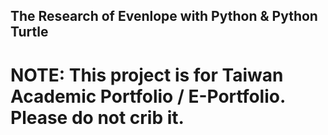 ## The Research of Evenlope with Python & Python Turtle

# NOTE: This project is for Taiwan Academic Portfolio / E-Portfolio. Please do not crib it.


